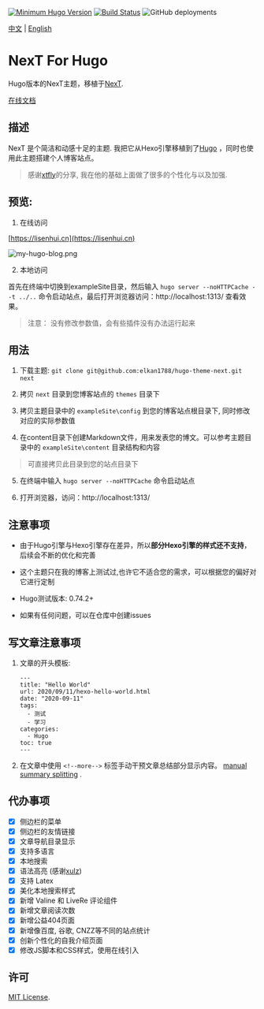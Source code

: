 [![Minimum Hugo Version](https://img.shields.io/static/v1?label=min-HUGO-version&message=0.59.1&color=blue&logo=hugo)](https://github.com/gohugoio/hugo/releases/tag/v0.59.1)
[![Build Status](https://api.travis-ci.com/elkan1788/hugo-theme-next.svg?branch=master)](https://travis-ci.com/elkan1788/hugo-theme-next)
![GitHub deployments](https://img.shields.io/github/deployments/elkan1788/hugo-theme-next/github-pages)

[中文](README.zh.md) | [English](README.md)

# NexT For Hugo

Hugo版本的NexT主题，移植于[NexT](https://github.com/iissnan/hexo-theme-next).

[在线文档](https://next-docs.lisenhui.cn)

## 描述

NexT 是个简洁和动感十足的主题. 我把它从Hexo引擎移植到了[Hugo](https://gohugo.io/) ，同时也使用此主题搭建个人博客站点。

> 感谢[xtfly](https://github.com/xtfly)的分享, 我在他的基础上面做了很多的个性化与以及加强. 

## 预览: 

1. 在线访问

[https://lisenhui.cn](https://lisenhui.cn)

![my-hugo-blog.png](https://siteimgs.cn-sh2.ufileos.com/my-hugo-blog.png)

2. 本地访问

首先在终端中切换到exampleSite目录，然后输入 `hugo server --noHTTPCache --t ../..` 命令启动站点，最后打开浏览器访问：http://localhost:1313/ 查看效果。

>注意： 没有修改参数值，会有些插件没有办法运行起来

## 用法

1. 下载主题: `git clone git@github.com:elkan1788/hugo-theme-next.git next`

2. 拷贝 `next` 目录到您博客站点的 `themes` 目录下

3. 拷贝主题目录中的 `exampleSite\config` 到您的博客站点根目录下, 同时修改对应的实际参数值

4. 在content目录下创建Markdown文件，用来发表您的博文。可以参考主题目录中的 `exampleSite\content` 目录结构和内容
> 可直接拷贝此目录到您的站点目录下

5. 在终端中输入 `hugo server --noHTTPCache` 命令启动站点

6. 打开浏览器，访问：http://localhost:1313/

## 注意事项

- 由于Hugo引擎与Hexo引擎存在差异，所以**部分Hexo引擎的样式还不支持**，后续会不断的优化和完善

- 这个主题只在我的博客上测试过,也许它不适合您的需求，可以根据您的偏好对它进行定制

- Hugo测试版本: 0.74.2+

- 如果有任何问题，可以在仓库中创建issues

## 写文章注意事项

1. 文章的开头模板:

    ```
    ---
    title: "Hello World"
    url: 2020/09/11/hexo-hello-world.html
    date: "2020-09-11"
    tags: 
      - 测试
      - 学习
    categories:
      - Hugo
    toc: true
    ---
    ```

1. 在文章中使用 `<!--more-->` 标签手动干预文章总结部分显示内容。 [manual summary splitting](https://gohugo.io/content-management/summaries/#user-defined-manual-summary-splitting) .


## 代办事项

- [x] 侧边栏的菜单
- [x] 侧边栏的友情链接
- [x] 文章导航目录显示
- [x] 支持多语言
- [x] 本地搜索
- [x] 语法高亮 (感谢[xulz](https://github.com/xtfly/hugo-theme-next/pull/6))
- [x] 支持 Latex 
- [x] 美化本地搜索样式
- [x] 新增 Valine 和 LiveRe 评论组件
- [x] 新增文章阅读次数
- [x] 新增公益404页面
- [x] 新增像百度, 谷歌, CNZZ等不同的站点统计
- [x] 创新个性化的自我介绍页面
- [x] 修改JS脚本和CSS样式，使用在线引入

## 许可
[MIT License](LICENSE).